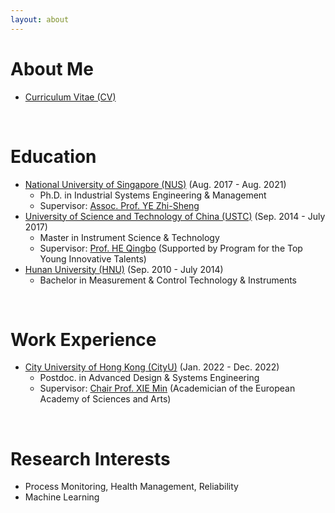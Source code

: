 ```yaml
---
layout: about 
---
```


# About Me
* <a href="https://xingchenliu666.github.io/CV_LiuXingchen.pdf">Curriculum Vitae (CV)</a>

<br/>

# Education
* <a href="https://www.nus.edu.sg/">National University of Singapore (NUS)</a> (Aug. 2017 - Aug. 2021)
  * Ph.D. in Industrial Systems Engineering & Management
  * Supervisor: <a href="https://blog.nus.edu.sg/iseyezh">Assoc. Prof. YE Zhi-Sheng</a>
* <a href="https://en.ustc.edu.cn/">University of Science and Technology of China (USTC)</a> (Sep. 2014 - July 2017)
  * Master in Instrument Science & Technology
  * Supervisor: <a href="http://me.sjtu.edu.cn/teacher_directory1/heqingbo.html">Prof. HE Qingbo</a> (Supported by Program for the Top Young Innovative Talents)
* <a href="http://www-en.hnu.edu.cn/index.htm">Hunan University (HNU)</a> (Sep. 2010 - July 2014)
  * Bachelor in Measurement & Control Technology & Instruments

<br/>

# Work Experience
* <a href="https://www.cityu.edu.hk/">City University of Hong Kong (CityU)</a> (Jan. 2022 - Dec. 2022)
  * Postdoc. in Advanced Design & Systems Engineering
  * Supervisor: <a href="https://scholars.cityu.edu.hk/en/persons/min-xie(78688b24-0c92-4a93-b5ad-3db4d20d59eb).html">Chair Prof. XIE Min</a> (Academician of the European Academy of Sciences and Arts)

<br/>

# Research Interests
* Process Monitoring, Health Management, Reliability
* Machine Learning  

<script type="text/javascript" src="//rf.revolvermaps.com/0/0/8.js?i=54lyf71fqmy&amp;m=0&amp;c=ff0000&amp;cr1=ffffff&amp;f=arial&amp;l=33" async="async"></script>

